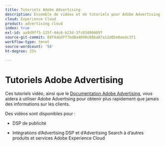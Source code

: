```yaml
---
title: Tutoriels Adobe Advertising
description: Ensemble de vidéos et de tutoriels pour Adobe Advertising.
cloud: Experience Cloud
product: advertising cloud
index: true
exl-id: aa9d9ff5-115f-44c6-b23d-3fc034904697
source-git-commit: 84f4abdff7ed8a4099c98ba87a12d05e0aedc3f1
workflow-type: tm+mt
source-wordcount: '58'
ht-degree: 25%

---
```


# Tutoriels Adobe Advertising

Ces tutoriels vidéo, ainsi que le [Documentation Adobe Advertising](https://experienceleague.adobe.com/docs/advertising-cloud.html), vous aidera à utiliser Adobe Advertising pour obtenir plus rapidement que jamais des informations sur les clients.

Des vidéos sont disponibles pour :

* DSP de publicité

* Intégrations d’Advertising DSP et d’Advertising Search à d’autres produits et services Adobe Experience Cloud

<!--
See other -learn tutorials landing pages to get ideas for additional content
-->
